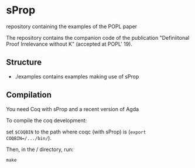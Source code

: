 # sProp
repository containing the examples of the POPL paper

The repository contains the companion code of the publication
"Definiitonal Proof Irrelevance without K" (accepted at POPL' 19).

## Structure

- ./examples
  contains examples making use of sProp

## Compilation

You need Coq with sProp and a recent version of Agda

To compile the coq development:

   set `$COQBIN` to the path where coqc (with sProp) is (`export
   COQBIN=/.../bin/`).

   Then, in the / directory, run:

	make

